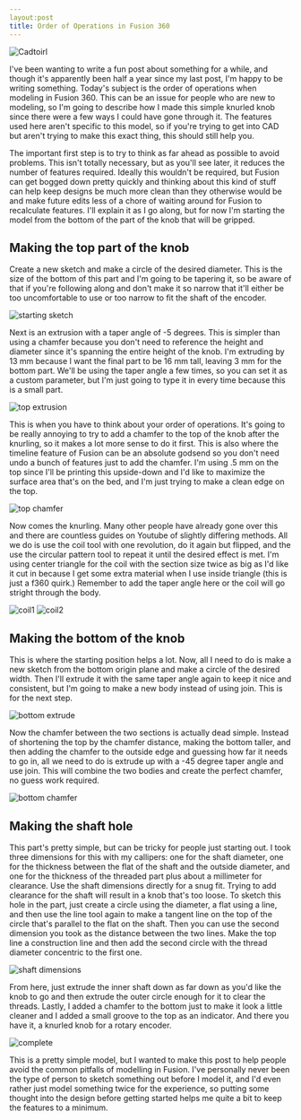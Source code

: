 ```yaml
---
layout:post
title: Order of Operations in Fusion 360
---
```


![Cadtoirl](https://thnikk.github.io/blog/images/knob/knob2knob.jpg)

I've been wanting to write a fun post about something for a while, and though it's apparently been half a year since my last post, I'm happy to be writing something. Today's subject is the order of operations when modeling in Fusion 360. This can be an issue for people who are new to modeling, so I'm going to describe how I made this simple knurled knob since there were a few ways I could have gone through it. The features used here aren't specific to this model, so if you're trying to get into CAD but aren't trying to make this exact thing, this should still help you.


The important first step is to try to think as far ahead as possible to avoid problems. This isn't totally necessary, but as you'll see later, it reduces the number of features required. Ideally this wouldn't be required, but Fusion can get bogged down pretty quickly and thinking about this kind of stuff can help keep designs be much more clean than they otherwise would be and make future edits less of a chore of waiting around for Fusion to recalculate features. I'll explain it as I go along, but for now I'm starting the model from the bottom of the part of the knob that will be gripped.


## Making the top part of the knob

Create a new sketch and make a circle of the desired diameter. This is the size of the bottom of this part and I'm going to be tapering it, so be aware of that if you're following along and don't make it so narrow that it'll either be too uncomfortable to use or too narrow to fit the shaft of the encoder. 

![starting sketch](https://thnikk.github.io/blog/images/knob/start_sketch.png)

Next is an extrusion with a taper angle of -5 degrees. This is simpler than using a chamfer because you don't need to reference the height and diameter since it's spanning the entire height of the knob. I'm extruding by 13 mm because I want the final part to be 16 mm tall, leaving 3 mm for the bottom part. We'll be using the taper angle a few times, so you can set it as a custom parameter, but I'm just going to type it in every time because this is a small part. 

![top extrusion](https://thnikk.github.io/blog/images/knob/top_extrude.png)

This is when you have to think about your order of operations. It's going to be really annoying to try to add a chamfer to the top of the knob after the knurling, so it makes a lot more sense to do it first. This is also where the timeline feature of Fusion can be an absolute godsend so you don't need undo a bunch of features just to add the chamfer. I'm using .5 mm on the top since I'll be printing this upside-down and I'd like to maximize the surface area that's on the bed, and I'm just trying to make a clean edge on the top.

![top chamfer](https://thnikk.github.io/blog/images/knob/top_chamfer.png)

Now comes the knurling. Many other people have already gone over this and there are countless guides on Youtube of slightly differing methods. All we do is use the coil tool with one revolution, do it again but flipped, and the use the circular pattern tool to repeat it until the desired effect is met. I'm using center triangle for the coil with the section size twice as big as I'd like it cut in because I get some extra material when I use inside triangle (this is just a f360 quirk.) Remember to add the taper angle here or the coil will go stright through the body.

![coil1](https://thnikk.github.io/blog/images/knob/coil1.png)
![coil2](https://thnikk.github.io/blog/images/knob/coil2.png)

## Making the bottom of the knob

This is where the starting position helps a lot. Now, all I need to do is make a new sketch from the bottom origin plane and make a circle of the desired width. Then I'll extrude it with the same taper angle again to keep it nice and consistent, but I'm going to make a new body instead of using join. This is for the next step.

![bottom extrude](https://thnikk.github.io/blog/images/knob/bottom_extrude.png)

Now the chamfer between the two sections is actually dead simple. Instead of shortening the top by the chamfer distance, making the bottom taller, and then adding the chamfer to the outside edge and guessing how far it needs to go in, all we need to do is extrude up with a -45 degree taper angle and use join. This will combine the two bodies and create the perfect chamfer, no guess work required.

![bottom chamfer](https://thnikk.github.io/blog/images/knob/middle_chamfer.png)

## Making the shaft hole

This part's pretty simple, but can be tricky for people just starting out. I took three dimensions for this with my callipers: one for the shaft diameter, one for the thickness between the flat of the shaft and the outside diameter, and one for the thickness of the threaded part plus about a millimeter for clearance. Use the shaft dimensions directly for a snug fit. Trying to add clearance for the shaft will result in a knob that's too loose. To sketch this hole in the part, just create a circle using the diameter, a flat using a line, and then use the line tool again to make a tangent line on the top of the circle that's parallel to the flat on the shaft. Then you can use the second dimension you took as the distance between the two lines. Make the top line a construction line and then add the second circle with the thread diameter concentric to the first one. 

![shaft dimensions](https://thnikk.github.io/blog/images/knob/shaft_sketch.png)

From here, just extrude the inner shaft down as far down as you'd like the knob to go and then extrude the outer circle enough for it to clear the threads. Lastly, I added a chamfer to the bottom just to make it look a little cleaner and I added a small groove to the top as an indicator. And there you have it, a knurled knob for a rotary encoder.

![complete](https://thnikk.github.io/blog/images/knob/complete.png)

This is a pretty simple model, but I wanted to make this post to help people avoid the common pitfalls of modelling in Fusion. I've personally never been the type of person to sketch something out before I model it, and I'd even rather just model something twice for the experience, so putting some thought into the design before getting started helps me quite a bit to keep the features to a minimum.
